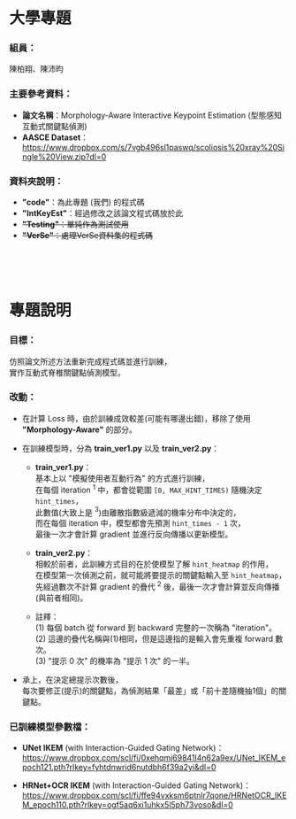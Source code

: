 # **大學專題**

### **組員：**
陳柏翔、陳沛昀

### **主要參考資料：**
- **論文名稱**：Morphology-Aware Interactive Keypoint Estimation (型態感知互動式關鍵點偵測)
- **AASCE Dataset**：https://www.dropbox.com/s/7vgb496sl1paswq/scoliosis%20xray%20Single%20View.zip?dl=0

### **資料夾說明：**
- **"code"**：為此專題 (我們) 的程式碼
- **"IntKeyEst"**：經過修改之該論文程式碼放於此
- ~~**"Testing"**：單純作為測試使用~~
- ~~**"VerSe"**：處理VerSe資料集的程式碼~~
<br>
<br>
<br>


# **專題說明**

### **目標：**
仿照論文所述方法重新完成程式碼並進行訓練，<br>
實作互動式脊椎關鍵點偵測模型。


### **改動：**
- 在計算 Loss 時，由於訓練成效較差(可能有哪邊出錯)，移除了使用 **"Morphology-Aware"** 的部分。
- 在訓練模型時，分為 **train_ver1.py** 以及 **train_ver2.py**：<br>
    - **train_ver1.py**：<br>
    基本上以 "模擬使用者互動行為" 的方式進行訓練，<br>
    在每個 iteration $^{1}$ 中，都會從範圍 `[0, MAX_HINT_TIMES)` 隨機決定 `hint_times`，<br>
    此數值(大致上是 $^{3}$)由離散指數級遞減的機率分布中決定的，<br>
    而在每個 iteration 中，模型都會先預測 `hint_times - 1` 次，<br>
    最後一次才會計算 gradient 並進行反向傳播以更新模型。<br>

    - **train_ver2.py**：<br>
    相較於前者，此訓練方式目的在於使模型了解 `hint_heatmap` 的作用，<br>
    在模型第一次偵測之前，就可能將要提示的關鍵點輸入至 `hint_heatmap`，<br>
    先經過數次不計算 gradient 的疊代 $^{2}$ 後，最後一次才會計算並反向傳播(與前者相同)。

    - 註釋：<br>
        (1) 每個 batch 從 forward 到 backward 完整的一次稱為 "iteration"。<br>
        (2) 這邊的疊代名稱與(1)相同，但是這邊指的是輸入會先重複 forward 數次。<br>
        (3) "提示 0 次" 的機率為 "提示 1 次" 的一半。<br>

- 承上，在決定總提示次數後，<br>
每次要修正(提示)的關鍵點，為偵測結果「最差」或「前十差隨機抽1個」的關鍵點。


### **已訓練模型參數檔：**
- **UNet IKEM** (with Interaction-Guided Gating Network)：<br>
https://www.dropbox.com/scl/fi/0xehqmj69841l4n62a9ex/UNet_IKEM_epoch121.pth?rlkey=fyhtdnwrid6nutdbh6f39a2yi&dl=0

- **HRNet+OCR IKEM** (with Interaction-Guided Gating Network)：<br>
https://www.dropbox.com/scl/fi/ffe94vxksm6ptnlr7qone/HRNetOCR_IKEM_epoch110.pth?rlkey=ogf5aq6xi1uhkx5l5ph73voso&dl=0
